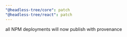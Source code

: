 ```yaml
---
"@headless-tree/core": patch
"@headless-tree/react": patch
---
```


all NPM deployments will now publish with provenance
